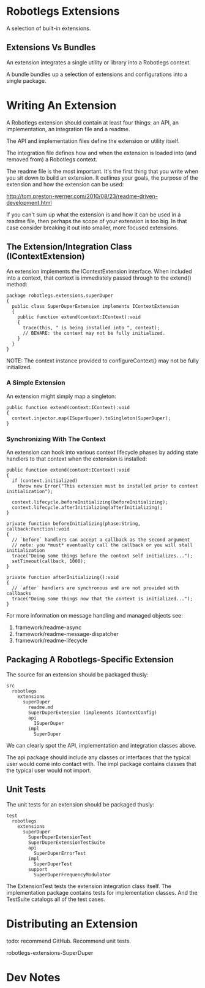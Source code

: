 # Robotlegs Extensions

A selection of built-in extensions.

## Extensions Vs Bundles

An extension integrates a single utility or library into a Robotlegs context.

A bundle bundles up a selection of extensions and configurations into a single package.

# Writing An Extension

A Robotlegs extension should contain at least four things: an API, an implementation, an integration file and a readme.

The API and implementation files define the extension or utility itself.

The integration file defines how and when the extension is loaded into (and removed from) a Robotlegs context.

The readme file is the most important. It's the first thing that you write when you sit down to build an extension. It outlines your goals, the purpose of the extension and how the extension can be used:

http://tom.preston-werner.com/2010/08/23/readme-driven-development.html

If you can't sum up what the extension is and how it can be used in a readme file, then perhaps the scope of your extension is too big. In that case consider breaking it out into smaller, more focused extensions.

## The Extension/Integration Class (IContextExtension)

An extension implements the IContextExtension interface. When included into a context, that context is immediately passed through to the extend() method:

    package robotlegs.extensions.superDuper
    {
      public class SuperDuperExtension implements IContextExtension
      {
        public function extend(context:IContext):void
        {
          trace(this, " is being installed into ", context);
          // BEWARE: the context may not be fully initialized.
        }
      }
    }

NOTE: The context instance provided to configureContext() may not be fully initialized.

### A Simple Extension

An extension might simply map a singleton:

    public function extend(context:IContext):void
    {
      context.injector.map(ISuperDuper).toSingleton(SuperDuper);
    }

### Synchronizing With The Context

An extension can hook into various context lifecycle phases by adding state handlers to that context when the extension is installed:

    public function extend(context:IContext):void
    {
      if (context.initialized)
        throw new Error("This extension must be installed prior to context initialization");
      
      context.lifecycle.beforeInitializing(beforeInitializing);
      context.lifecycle.afterInitializing(afterInitializing);
    }

    private function beforeInitializing(phase:String, callback:Function):void
    {
      // `before` handlers can accept a callback as the second argument
      // note: you *must* eventually call the callback or you will stall initialization
      trace("Doing some things before the context self initializes...");
      setTimeout(callback, 1000);
    }

    private function afterInitializing():void
    {
      // `after` handlers are synchronous and are not provided with callbacks
      trace("Doing some things now that the context is initialized...");
    }

For more information on message handling and managed objects see:

1. framework/readme-async
2. framework/readme-message-dispatcher
3. framework/readme-lifecycle

## Packaging A Robotlegs-Specific Extension

The source for an extension should be packaged thusly:

    src
      robotlegs
        extensions
          superDuper
            readme.md
            SuperDuperExtension (implements IContextConfig)
            api
              ISuperDuper
            impl
              SuperDuper

We can clearly spot the API, implementation and integration classes above. 

The api package should include any classes or interfaces that the typical user would come into contact with. The impl package contains classes that the typical user would not import.

## Unit Tests

The unit tests for an extension should be packaged thusly:

    test
      robotlegs
        extensions
          superDuper
            SuperDuperExtensionTest
            SuperDuperExtensionTestSuite
			api
			  SuperDuperErrorTest
            impl
              SuperDuperTest
            support
              SuperDuperFrequencyModulator

The ExtensionTest tests the extension integration class itself. The implementation package contains tests for implementation classes. And the TestSuite catalogs all of the test cases.

# Distributing an Extension

todo: recommend GitHub. Recommend unit tests.

robotlegs-extensions-SuperDuper

# Dev Notes

